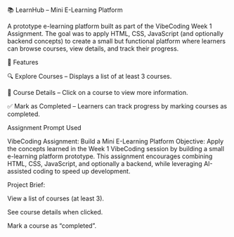 📚 LearnHub – Mini E-Learning Platform

A prototype e-learning platform built as part of the VibeCoding Week 1 Assignment. The goal was to apply HTML, CSS, JavaScript (and optionally backend concepts) to create a small but functional platform where learners can browse courses, view details, and track their progress.

🚀 Features

🔍 Explore Courses – Displays a list of at least 3 courses.

📖 Course Details – Click on a course to view more information.

✅ Mark as Completed – Learners can track progress by marking courses as completed.

Assignment Prompt Used

VibeCoding Assignment: Build a Mini E-Learning Platform Objective: Apply the concepts learned in the Week 1 VibeCoding session by building a small e-learning platform prototype. This assignment encourages combining HTML, CSS, JavaScript, and optionally a backend, while leveraging AI-assisted coding to speed up development.

Project Brief:

View a list of courses (at least 3).

See course details when clicked.

Mark a course as “completed”.
